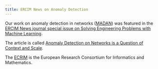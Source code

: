 ```yaml
---
title: ERCIM News on Anomaly Detection
---
```


Our work on anomaly detection in networks ([MADAN](https://aaai.org/ojs/index.php/AAAI/article/view/5409)) was featured in the [ERCIM News journal special issue on Solving Engineering Problems with Machine Learning](https://ercim-news.ercim.eu/).

The article is called [Anomaly Detection on Networks is a Question of Context and Scale](https://ercim-news.ercim.eu/en122/special/anomaly-detection-on-networks-is-a-question-of-context-and-scale).

The [ECRIM](https://www.ercim.eu/) is the European Research Consortium for Informatics and Mathematics.
